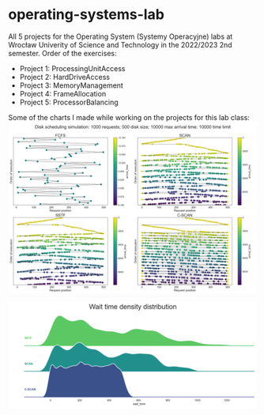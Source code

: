 # operating-systems-lab
All 5 projects for the Operating System (Systemy Operacyjne) labs at Wrocław Univerity of Science and Technology in the 2022/2023 2nd semester.
Order of the exercises:
- Project 1: ProcessingUnitAccess
- Project 2: HardDriveAccess
- Project 3: MemoryManagement
- Project 4: FrameAllocation
- Project 5: ProcessorBalancing

Some of the charts I made while working on the projects for this lab class:
![Chart depicting the head position of an HDD drive for different scheduling alogithms](https://github.com/kjanus03/operating-systems-lab/blob/main/HardDriveAccess/plots/main_plot.png?raw=true)

![A FacetPlot visualization of wait time density of a Request for 3 different scheduling alogithms](https://github.com/kjanus03/operating-systems-lab/blob/main/HardDriveAccess/plots/wait_time_density.png?raw=true)


